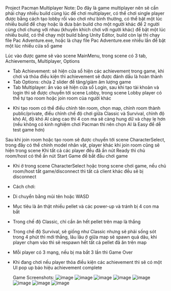 Project Pacman Multiplayer 
Note: Do đây là game multiplayer nên sẽ cần phải chạy nhiều build cùng lúc để chơi multiplayer, có thể chơi single player được bằng cách tạo lobby rồi vào chơi như bình thường, có thể bật một lúc nhiều build để chạy
 hoặc là đưa bản build cho một người khác để 2 người cùng chơi chung với nhau (khuyến khích chơi với người khác)
 để bật một lúc nhiều build, có thể chạy một build bằng Unity Editor, build còn lại thì chạy file Pac Adventure.exe, hoặc
 là chạy file Pac Adventure.exe nhiều lần để bật một lúc nhiều cửa sổ game

Lúc vào được game sẽ vào scene MainMenu, trong scene có 3 tab, Achievements, Multiplayer, Options
- Tab Achievement: sẽ hiện cửa sổ hiện các achievement trong game, khi chơi và thỏa điều kiện thì achievement sẽ được đánh dấu là hoàn thành
- Tab Options: chứa 2 slider để tăng/giảm âm lượng game
- Tab Multiplayer: ấn vào sẽ hiện cửa sổ Login, sau khi tạo tài khoản và login thì sẽ được chuyển tới scene Lobby, trong scene Lobby player có thể tự tạo room hoặc join room của
người khác

* Khi tạo room có thể điều chỉnh tên room, chọn map, chỉnh room thành public/private, điều chỉnh chế độ chơi giữa Classic và Survival, chỉnh độ khó AI, 
độ khó AI càng cao thì 4 con ma sẽ càng hung dữ và chạy lẹ hơn (nếu không có kinh nghiệm chơi Pacman thì nên chọn AI là Easy để dễ test game hơn)

Sau khi join room hoặc tạo room sẽ được chuyển tới scene CharacterSelect, trong đây có thể chỉnh model nhân vật, player khác khi join room cũng sẽ hiện trong scene
Khi tất cả các player đều đã ấn nút Ready thì chủ room/host có thể ấn nút Start Game để bắt đầu chơi game

* Khi ở trong scene CharacterSelect hoặc trong scene chơi game, nếu chủ room/host tắt game/disconnect thì tất cả client khác đều sẽ bị disconnect

* Cách chơi:
- Di chuyển bằng mũi tên hoặc WASD
- Mục tiêu là ăn thật nhiều pellet và các power-up và tránh bị 4 con ma bắt
- Trong chế độ Classic, chỉ cần ăn hết pellet trên map là thắng
- Trong chế độ Survival, sẽ giống như Classic nhưng sẽ phải sống sót trong 4 phút thì mới thắng, lâu lâu ở giữa map sẽ spawn quả dâu, khi player chạm vào thì sẽ respawn hết tất cả pellet đã ăn trên map
- Mỗi player có 3 mạng, nếu bị ma bắt 3 lần thì Game Over
- Khi đang chơi nếu player thỏa điều kiện các achievement thì sẽ có một UI pop up báo hiệu achievement complete

  Game Screenshots:
  ![image](https://github.com/user-attachments/assets/6552f3d6-5fd0-4e20-bddb-6c70121ba36d)
  ![image](https://github.com/user-attachments/assets/86645f68-97fc-46ab-ba1b-87a77546c457)
  ![image](https://github.com/user-attachments/assets/8f558250-c9ca-41ca-82ab-39480fb6ada8)
  ![image](https://github.com/user-attachments/assets/74465d21-4b04-47d8-9b1b-379b07ba9e33)
  ![image](https://github.com/user-attachments/assets/b299b264-d7fb-4ac7-8c5b-2d76b592dde0)
  ![image](https://github.com/user-attachments/assets/6bad3512-844f-471e-bf58-ad1b695e0510)
  ![image](https://github.com/user-attachments/assets/31696f23-8e4b-49e7-b34a-e2ad3a9a8731)
  ![image](https://github.com/user-attachments/assets/39701664-1f52-4a44-8526-ce39764ddcca)








